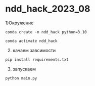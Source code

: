 # ndd_hack_2023_08
1)Окружение 
```
conda create -n ndd_hack python=3.10
```
```
conda activate ndd_hack
```
2) качаем завсимости
```
pip install requirements.txt
```
3) запускаем
```
python main.py
```
